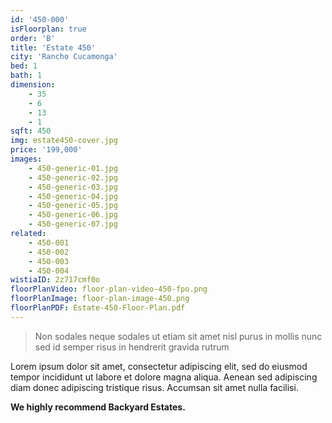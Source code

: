 ```yaml
---
id: '450-000'
isFloorplan: true
order: 'B'
title: 'Estate 450'
city: 'Rancho Cucamonga'
bed: 1
bath: 1
dimension:
    - 35
    - 6
    - 13
    - 1
sqft: 450
img: estate450-cover.jpg
price: '199,000'
images:
    - 450-generic-01.jpg
    - 450-generic-02.jpg
    - 450-generic-03.jpg
    - 450-generic-04.jpg
    - 450-generic-05.jpg
    - 450-generic-06.jpg
    - 450-generic-07.jpg
related:
    - 450-001
    - 450-002
    - 450-003
    - 450-004
wistiaID: 2z717cmf0o
floorPlanVideo: floor-plan-video-450-fpo.png
floorPlanImage: floor-plan-image-450.png
floorPlanPDF: Estate-450-Floor-Plan.pdf
---
```


> Non sodales neque sodales ut etiam sit amet nisl purus in mollis nunc sed id semper risus in hendrerit gravida rutrum

Lorem ipsum dolor sit amet, consectetur adipiscing elit, sed do eiusmod tempor incididunt ut labore et dolore magna aliqua. Aenean sed adipiscing diam donec adipiscing tristique risus. Accumsan sit amet nulla facilisi.

**We highly recommend Backyard Estates.**
